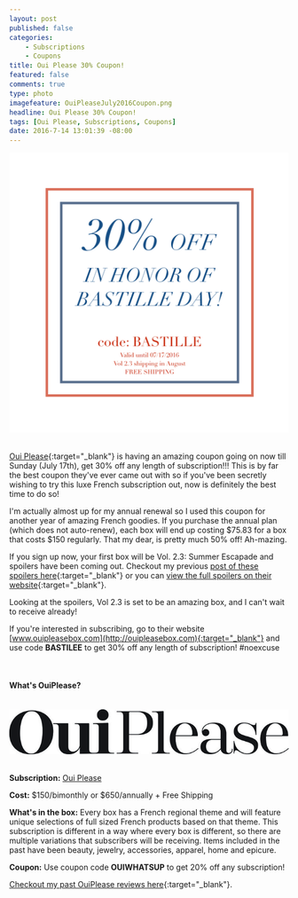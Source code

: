 ```yaml
---
layout: post
published: false
categories: 
    - Subscriptions
    - Coupons
title: Oui Please 30% Coupon!
featured: false
comments: true
type: photo
imagefeature: OuiPleaseJuly2016Coupon.png
headline: Oui Please 30% Coupon!
tags: [Oui Please, Subscriptions, Coupons]
date: 2016-7-14 13:01:39 -08:00
---
```


<center><a href="http://ouipleasebox.com" target="_blank">
<img src="/images/OuiPleaseJuly2016Coupon.png" border="0" style="border:none;max-width:100%;" alt="Oui Please July 2016 Coupon" />
</a></center>

<br>

[Oui Please](http://ouipleasebox.com){:target="_blank"} is having an amazing coupon going on now till Sunday (July 17th), get 30% off any length of subscription!!! This is by far the best coupon they've ever came out with so if you've been secretly wishing to try this luxe French subscription out, now is definitely the best time to do so!

I'm actually almost up for my annual renewal so I used this coupon for another year of amazing French goodies. If you purchase the annual plan (which does not auto-renew), each box will end up costing $75.83 for a box that costs $150 regularly. That my dear, is pretty much 50% off! Ah-mazing.

If you sign up now, your first box will be Vol. 2.3: Summer Escapade and spoilers have been coming out. Checkout my previous [post of these spoilers here](http://whatsupmailbox.com/subscriptions/coupons/Oui-Please-Vol-2-3-Subscription-Box-Spoilers-News-Coupon/){:target="_blank"} or you can [view the full spoilers on their website](http://ouipleasebox.com/the-big-our-reveal-is-here-vol-2-3-summer-escapade/){:target="_blank"}.

Looking at the spoilers, Vol 2.3 is set to be an amazing box, and I can't wait to receive already!

If you're interested in subscribing, go to their website [www.ouipleasebox.com](http://ouipleasebox.com){:target="_blank"} and use code <b>BASTILEE</b> to get 30% off any length of subscription! #noexcuse

<br>

<H4>What's OuiPlease?</H4>

<br>

<center><a href="http://ouipleasebox.com" target="_blank">
<img src="/images/OuiPleaseLogo.jpg" border="0" style="border:none;max-width:100%;" alt="Oui Please" />
</a></center>

<br>

<p><b>Subscription:</b> <a href="http://ouipleasebox.com" target="_blank">Oui Please</a></p>
<p><b>Cost:</b> $150/bimonthly or $650/annually + Free Shipping</p>
<p><b>What's in the box:</b> Every box has a French regional theme and will feature unique selections of full sized French products based on that theme. This subscription is different in a way where every box is different, so there are multiple variations that subscribers will be receiving. Items included in the past have been beauty, jewelry, accessories, apparel, home and epicure.</p>
<p><b>Coupon:</b> Use coupon code <b>OUIWHATSUP</b> to get 20% off any subscription!</p>

[Checkout my past OuiPlease reviews here](http://whatsupmailbox.com/tags/index.html#Oui%20Please){:target="_blank"}.

